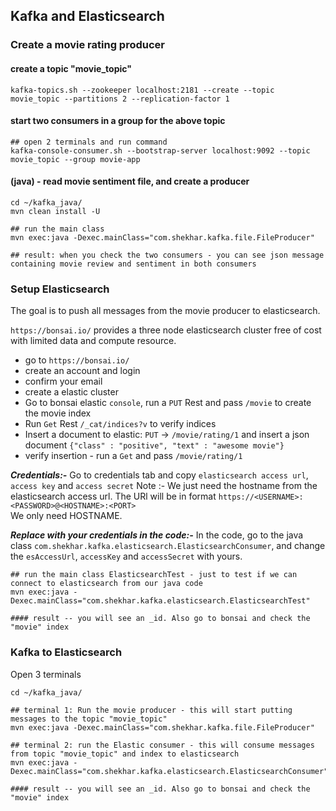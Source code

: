 ## Kafka and Elasticsearch


### Create a movie rating producer

#### create a topic "movie_topic"

```
kafka-topics.sh --zookeeper localhost:2181 --create --topic movie_topic --partitions 2 --replication-factor 1
```

#### start two consumers in a group for the above topic

```
## open 2 terminals and run command
kafka-console-consumer.sh --bootstrap-server localhost:9092 --topic movie_topic --group movie-app
```


#### (java) - read movie sentiment file, and create a producer

```
cd ~/kafka_java/
mvn clean install -U

## run the main class
mvn exec:java -Dexec.mainClass="com.shekhar.kafka.file.FileProducer"

## result: when you check the two consumers - you can see json message containing movie review and sentiment in both consumers
```


### Setup Elasticsearch

The goal is to push all messages from the movie producer to elasticsearch.

`https://bonsai.io/` provides a three node elasticsearch cluster free of cost with limited data and compute resource.

- go to `https://bonsai.io/`
- create an account and login
- confirm your email
- create a elastic cluster
- Go to bonsai elastic `console`, run a `PUT` Rest and pass `/movie` to create the movie index
- Run `Get` Rest `/_cat/indices?v` to verify indices
- Insert a document to elastic: `PUT` -> `/movie/rating/1` and insert a json document `{"class" : "positive", "text" : "awesome movie"}`
- verify insertion - run a `Get` and pass `/movie/rating/1`

<b>*Credentials:-*</b> Go to credentials tab and copy `elasticsearch access url`, `access key` and `access secret` 
Note :- We just need the hostname from the elasticsearch access url. The URl will be in format `https://<USERNAME>:<PASSWORD>@<HOSTNAME>:<PORT>` <br>
We only need HOSTNAME.


<b>*Replace with your credentials in the code:-*</b>
In the code, go to the java class `com.shekhar.kafka.elasticsearch.ElasticsearchConsumer`, and change the `esAccessUrl`, `accessKey` and `accessSecret` with yours.


```
## run the main class ElasticsearchTest - just to test if we can connect to elasticsearch from our java code
mvn exec:java -Dexec.mainClass="com.shekhar.kafka.elasticsearch.ElasticsearchTest"

#### result -- you will see an _id. Also go to bonsai and check the "movie" index
```


### Kafka to Elasticsearch

Open 3 terminals

```
cd ~/kafka_java/

## terminal 1: Run the movie producer - this will start putting messages to the topic "movie_topic"
mvn exec:java -Dexec.mainClass="com.shekhar.kafka.file.FileProducer"

## terminal 2: run the Elastic consumer - this will consume messages from topic "movie_topic" and index to elasticsearch
mvn exec:java -Dexec.mainClass="com.shekhar.kafka.elasticsearch.ElasticsearchConsumer"

#### result -- you will see an _id. Also go to bonsai and check the "movie" index

```


